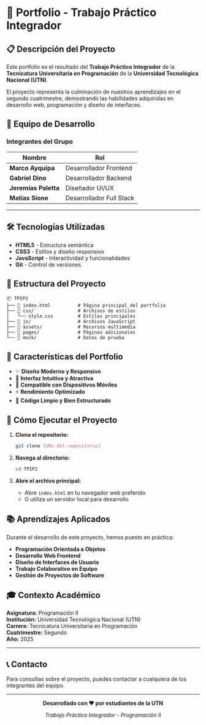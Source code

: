 # 🚀 Portfolio - Trabajo Práctico Integrador

## 📋 Descripción del Proyecto

Este portfolio es el resultado del **Trabajo Práctico Integrador** de la **Tecnicatura Universitaria en Programación** de la **Universidad Tecnológica Nacional (UTN)**.

El proyecto representa la culminación de nuestros aprendizajes en el segundo cuatrimestre, demostrando las habilidades adquiridas en desarrollo web, programación y diseño de interfaces.

## 👥 Equipo de Desarrollo

### Integrantes del Grupo

| Nombre | Rol |
|--------|-----|
| **Marco Ayquipa** | Desarrollador Frontend |
| **Gabriel Dino** | Desarrollador Backend |
| **Jeremías Paletta** | Diseñador UI/UX |
| **Matías Sione** | Desarrollador Full Stack |

---

## 🛠️ Tecnologías Utilizadas

- **HTML5** - Estructura semántica
- **CSS3** - Estilos y diseño responsivo
- **JavaScript** - Interactividad y funcionalidades
- **Git** - Control de versiones

## 📁 Estructura del Proyecto

```
📦 TPIP2
├── 📄 index.html          # Página principal del portfolio
├── 📁 css/                # Archivos de estilos
│   └── style.css         # Estilos principales
├── 📁 js/                 # Archivos JavaScript
├── 📁 assets/             # Recursos multimedia
├── 📁 pages/              # Páginas adicionales
└── 📁 mock/               # Datos de prueba
```

## 🎯 Características del Portfolio

- ✨ **Diseño Moderno y Responsivo**
- 🎨 **Interfaz Intuitiva y Atractiva**
- 📱 **Compatible con Dispositivos Móviles**
- ⚡ **Rendimiento Optimizado**
- 🔧 **Código Limpio y Bien Estructurado**

## 🚀 Cómo Ejecutar el Proyecto

1. **Clona el repositorio:**
   ```bash
   git clone [URL-del-repositorio]
   ```

2. **Navega al directorio:**
   ```bash
   cd TPIP2
   ```

3. **Abre el archivo principal:**
   - Abre `index.html` en tu navegador web preferido
   - O utiliza un servidor local para desarrollo

## 📚 Aprendizajes Aplicados

Durante el desarrollo de este proyecto, hemos puesto en práctica:

- **Programación Orientada a Objetos**
- **Desarrollo Web Frontend**
- **Diseño de Interfaces de Usuario**
- **Trabajo Colaborativo en Equipo**
- **Gestión de Proyectos de Software**

## 🎓 Contexto Académico

**Asignatura:** Programación II  
**Institución:** Universidad Tecnológica Nacional (UTN)  
**Carrera:** Tecnicatura Universitaria en Programación  
**Cuatrimestre:** Segundo  
**Año:** 2025

---

## 📞 Contacto

Para consultas sobre el proyecto, puedes contactar a cualquiera de los integrantes del equipo.

---

<div align="center">

**Desarrollado con ❤️ por estudiantes de la UTN**

*Trabajo Práctico Integrador - Programación II*

</div>